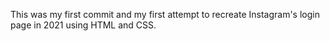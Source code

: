 This was my first commit and my first attempt to recreate Instagram's login page in 2021 using HTML and CSS.
